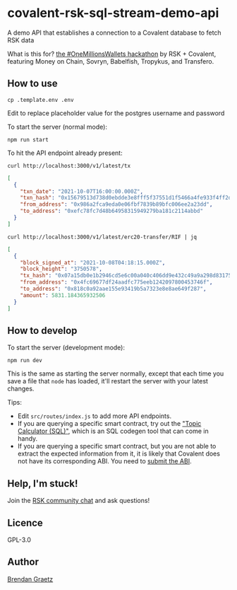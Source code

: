 # covalent-rsk-sql-stream-demo-api

A demo API that establishes a connection to a Covalent database to fetch RSK data

What is this for?
[the #OneMillionsWallets hackathon](https://www.onemillionwallets.com/rsk)
by RSK + Covalent, featuring Money on Chain, Sovryn, Babelfish, Tropykus, and Transfero.

## How to use

```shell
cp .template.env .env
```

Edit to replace placeholder value for the postgres username and password

To start the server (normal mode):

```shell
npm run start
```

To hit the API endpoint already present:

```shell
curl http://localhost:3000/v1/latest/tx
```

```json
[
  {
    "txn_date": "2021-10-07T16:00:00.000Z",
    "txn_hash": "0x15679513d738d0ebdde3e8fff5f37551d1f5466a4fe933f4ff2dd0a0c8878b0f",
    "from_address": "0x986a2fca9eda0e06fbf7839b89bfc006ee2a23dd",
    "to_address": "0xefc78fc7d48b64958315949279ba181c2114abbd"
  }
]
```

```shell
curl http://localhost:3000/v1/latest/erc20-transfer/RIF | jq
```

```json
[
  {
    "block_signed_at": "2021-10-08T04:18:15.000Z",
    "block_height": "3750578",
    "tx_hash": "0x07a15db0e1b2946cd5e6c00a040c406dd9e432c49a9a298d831758eeea884111",
    "from_address": "0x4fc69677df24aadfc775eeb1242097800453746f",
    "to_address": "0x818c0a92aae155e93419b5a7323e8e8ae649f287",
    "amount": 5831.184365932506
  }
]
```

## How to develop

To start the server (development mode):

```shell
npm run dev
```

This is the same as starting the server normally,
except that each time you save a file that `node` has loaded,
it'll restart the server with your latest changes.

Tips:

- Edit `src/routes/index.js` to add more API endpoints.
- If you are querying a specific smart contract,
  try out the ["Topic Calculator (SQL)"](https://www.covalenthq.com/docs/tools/topic-calculator-sql),
  which is an SQL codegen tool that can come in handy.
- If you are querying a specific smart contract,
  but you are not able to extract the expected information from it,
  it is likely that Covalent does not have its corresponding ABI.
  You need to [submit the ABI](https://covalenthq.typeform.com/to/SCarT0yg?utm_source=bguiz).

## Help, I'm stuck!

Join the [RSK community chat](https://developers.rsk.co/slack)
and ask questions!

## Licence

GPL-3.0

## Author

[Brendan Graetz](http://bguiz.com/)
